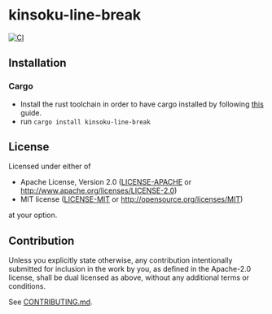 # kinsoku-line-break

<!-- [![Crates.io](https://img.shields.io/crates/v/kinsoku-line-break.svg)](https://crates.io/crates/kinsoku-line-break) -->
<!-- [![Docs.rs](https://docs.rs/kinsoku-line-break/badge.svg)](https://docs.rs/kinsoku-line-break) -->

[![CI](https://github.com/sgryjp/kinsoku-line-break/workflows/CI/badge.svg)](https://github.com/sgryjp/kinsoku-line-break/actions)

## Installation

### Cargo

- Install the rust toolchain in order to have cargo installed by following
  [this](https://www.rust-lang.org/tools/install) guide.
- run `cargo install kinsoku-line-break`

## License

Licensed under either of

- Apache License, Version 2.0
  ([LICENSE-APACHE](LICENSE-APACHE) or http://www.apache.org/licenses/LICENSE-2.0)
- MIT license
  ([LICENSE-MIT](LICENSE-MIT) or http://opensource.org/licenses/MIT)

at your option.

## Contribution

Unless you explicitly state otherwise, any contribution intentionally submitted
for inclusion in the work by you, as defined in the Apache-2.0 license, shall be
dual licensed as above, without any additional terms or conditions.

See [CONTRIBUTING.md](CONTRIBUTING.md).

